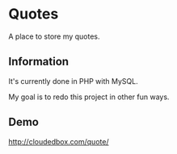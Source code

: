 Quotes
========

A place to store my quotes.

Information
-------

It's currently done in PHP with MySQL.

My goal is to redo this project in other fun ways.

Demo
-------

http://cloudedbox.com/quote/
